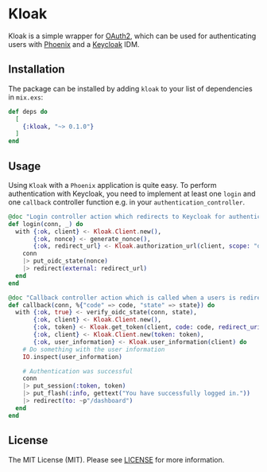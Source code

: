 # Kloak
Kloak is a simple wrapper for [OAuth2](https://hex.pm/packages/oauth2), which can be used for authenticating users with [Phoenix](https://hex.pm/packages/phoenix) and a [Keycloak](https://www.keycloak.org/) IDM.

## Installation
The package can be installed by adding `kloak` to your list of dependencies in `mix.exs`:

```elixir
def deps do
  [
    {:kloak, "~> 0.1.0"}
  ]
end
```

## Usage
Using `Kloak` with a `Phoenix` application is quite easy. To perform authentication with Keycloak, you need to implement at least one `login` and one `callback` controller function e.g. in your `authentication_controller`.

```elixir
@doc "Login controller action which redirects to Keycloak for authentication."
def login(conn, _) do
  with {:ok, client} <- Kloak.Client.new(),
       {:ok, nonce} <- generate_nonce(),
       {:ok, redirect_url} <- Kloak.authorization_url(client, scope: "openid", state: nonce, redirect_uri: url(~p"/auth/callback")) do
    conn
    |> put_oidc_state(nonce)
    |> redirect(external: redirect_url)
  end
end
```

```elixir
@doc "Callback controller action which is called when a users is redirected from Keycloak."
def callback(conn, %{"code" => code, "state" => state}) do
  with {:ok, true} <- verify_oidc_state(conn, state),
       {:ok, client} <- Kloak.Client.new(),
       {:ok, token} <- Kloak.get_token(client, code: code, redirect_uri: url(~p"/auth/callback")),
       {:ok, client} <- Kloak.Client.new(token: token),
       {:ok, user_information} <- Kloak.user_information(client) do
    # Do something with the user information
    IO.inspect(user_information)

    # Authentication was successful
    conn
    |> put_session(:token, token)
    |> put_flash(:info, gettext("You have successfully logged in."))
    |> redirect(to: ~p"/dashboard")
  end
end
```

## License
The MIT License (MIT). Please see [LICENSE](LICENSE) for more information.

